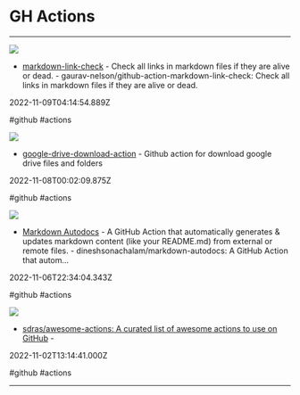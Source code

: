 # GH Actions

---

![](https://repository-images.githubusercontent.com/178552370/488a0480-ea87-11e9-96e8-e1216bec6fa3)

- [markdown-link-check](https://github.com/gaurav-nelson/github-action-markdown-link-check) - Check all links in markdown files if they are alive or dead.  - gaurav-nelson/github-action-markdown-link-check: Check all links in markdown files if they are alive or dead.

2022-11-09T04:14:54.889Z

#github #actions

![](https://opengraph.githubassets.com/084c0a3f7a9c45d64f72e90200ff8fd6fa97bc1a3e2d8660d97c0bef11ea34e1/raeperd/google-drive-download-action)

- [google-drive-download-action](https://github.com/raeperd/google-drive-download-action) - Github action for download google drive files and folders

2022-11-08T00:02:09.875Z

#github #actions

![](https://repository-images.githubusercontent.com/377247785/de6e3300-d733-11eb-873b-829614ee2254)

- [Markdown Autodocs](https://github.com/dineshsonachalam/markdown-autodocs) - A GitHub Action that automatically generates & updates markdown content (like your README.md) from external or remote files. - dineshsonachalam/markdown-autodocs:  A GitHub Action that autom...

2022-11-06T22:34:04.343Z

#github #actions

![](https://opengraph.githubassets.com/8929ce1aea9a1c171744c69579685af988faddc8d7552445ae93deb623d79729/sdras/awesome-actions)

- [sdras/awesome-actions: A curated list of awesome actions to use on GitHub](https://github.com/sdras/awesome-actions) - 

2022-11-02T13:14:41.000Z

#github #actions

---

